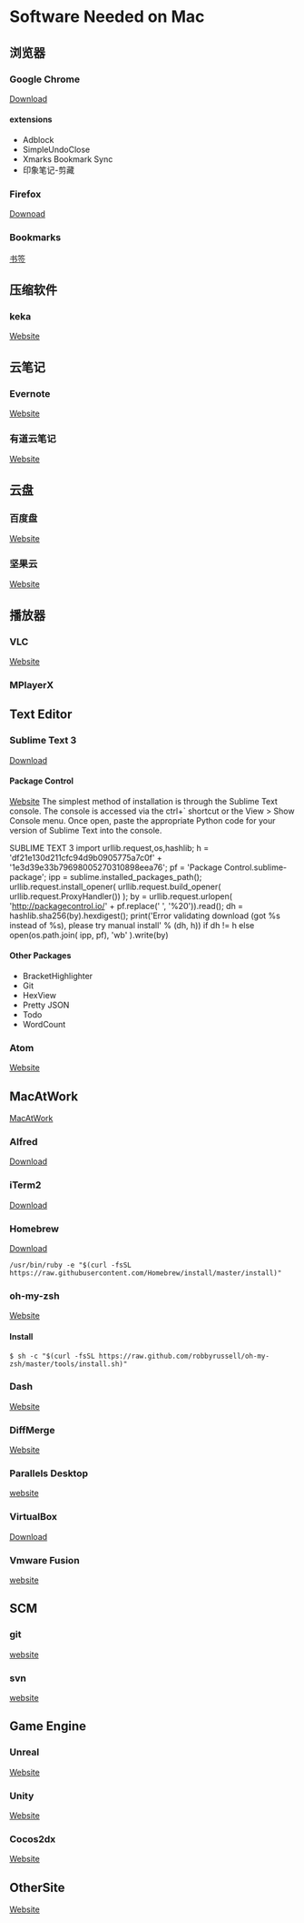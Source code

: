 # Software Needed on Mac

## 浏览器
### Google Chrome
[Download](https://www.google.com/intl/zh-CN/chrome/browser/desktop/index.html)
#### extensions
* Adblock
* SimpleUndoClose
* Xmarks Bookmark Sync
* 印象笔记-剪藏

### Firefox
[Downoad](https://www.mozilla.org/en-US/firefox/?utm_medium=referral&utm_source=firefox-com)

### Bookmarks
[书签](contents/bookmarks-2017-07-30.html)

## 压缩软件
### keka
[Website](http://www.kekaosx.com/en/)

## 云笔记
### Evernote
[Website](https://evernote.com/)
### 有道云笔记
[Website](https://note.youdao.com/)

## 云盘
### 百度盘
[Website](https://pan.baidu.com/)
### 坚果云
[Website](https://www.jianguoyun.com/)

## 播放器
### VLC
[Website](https://www.videolan.org/vlc/index.zh.html)
### MPlayerX
[](http://mplayerx.org)

## Text Editor
### Sublime Text 3
[Download](http://www.sublimetext.com/3)
#### Package Control
[Website](https://packagecontrol.io/installation#st3)
The simplest method of installation is through the Sublime Text console. The console is accessed via the ctrl+` shortcut or the View > Show Console menu. Once open, paste the appropriate Python code for your version of Sublime Text into the console.

SUBLIME TEXT 3
	import urllib.request,os,hashlib; h = 'df21e130d211cfc94d9b0905775a7c0f' + '1e3d39e33b79698005270310898eea76'; pf = 'Package Control.sublime-package'; ipp = sublime.installed_packages_path(); urllib.request.install_opener( urllib.request.build_opener( urllib.request.ProxyHandler()) ); by = urllib.request.urlopen( 'http://packagecontrol.io/' + pf.replace(' ', '%20')).read(); dh = hashlib.sha256(by).hexdigest(); print('Error validating download (got %s instead of %s), please try manual install' % (dh, h)) if dh != h else open(os.path.join( ipp, pf), 'wb' ).write(by)

#### Other Packages
* BracketHighlighter
* Git
* HexView
* Pretty JSON
* Todo
* WordCount

### Atom
[Website](https://atom.io/)

## MacAtWork
[MacAtWork](http://bit3725.github.io/WorkAtMac/#/)
### Alfred
[Download](https://www.alfredapp.com/)
### iTerm2
[Download](http://www.iterm2.com/downloads.html)
### Homebrew
[Download](https://brew.sh/)

	/usr/bin/ruby -e "$(curl -fsSL https://raw.githubusercontent.com/Homebrew/install/master/install)"

### oh-my-zsh
[Website](http://ohmyz.sh/)
#### Install

	$ sh -c "$(curl -fsSL https://raw.github.com/robbyrussell/oh-my-zsh/master/tools/install.sh)"

### Dash
[Website](https://kapeli.com/dash)

### DiffMerge
[Website](http://sourcegear.com/diffmerge/downloads.php#)

### Parallels Desktop
[website](http://www.parallels.com/cn/products/desktop/)

### VirtualBox
[Download](https://www.virtualbox.org/wiki/Downloads)

### Vmware Fusion
[website](https://www.vmware.com/products/fusion.html)

## SCM
### git
[website](https://git-scm.com/)
### svn
[website](https://subversion.apache.org/)

## Game Engine
### Unreal
[Website](https://www.unrealengine.com/en-US/blog)
### Unity
[Website](https://unity3d.com/cn)
### Cocos2dx
[Website](http://www.cocos2d-x.org/)

## OtherSite
[Website](https://github.com/hzlzh/Best-App)

